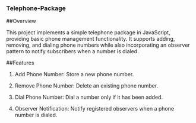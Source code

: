 ### Telephone-Package


##Overview

This project implements a simple telephone package in JavaScript, providing basic phone management functionality. It supports adding, removing, and dialing phone numbers while also incorporating an observer pattern to notify subscribers when a number is dialed.

##Features

1. Add Phone Number: Store a new phone number.

2. Remove Phone Number: Delete an existing phone number.

3. Dial Phone Number: Dial a number only if it has been added.

4. Observer Notification: Notify registered observers when a phone number is dialed.
